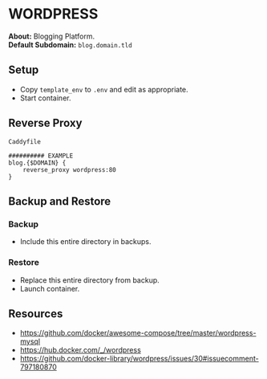 # WORDPRESS

**About:** Blogging Platform. \
**Default Subdomain:** `blog.domain.tld`

## Setup

- Copy `template_env` to `.env` and edit as appropriate.
- Start container.

## Reverse Proxy

`Caddyfile`
```
########## EXAMPLE
blog.{$DOMAIN} {
    reverse_proxy wordpress:80
}
```

## Backup and Restore

### Backup

- Include this entire directory in backups.

### Restore

- Replace this entire directory from backup.
- Launch container.

## Resources

- https://github.com/docker/awesome-compose/tree/master/wordpress-mysql
- https://hub.docker.com/_/wordpress
- https://github.com/docker-library/wordpress/issues/30#issuecomment-797180870
